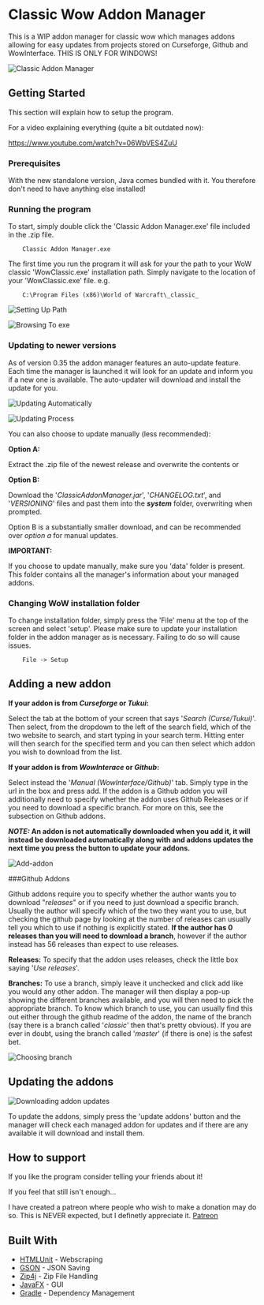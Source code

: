 # Classic Wow Addon Manager

This is a WIP addon manager for classic wow which manages addons allowing  for easy updates from projects stored on Curseforge, Github and WowInterface. THIS IS ONLY FOR WINDOWS!

![Classic Addon Manager](https://user-images.githubusercontent.com/18148143/63517528-6d361700-c4ef-11e9-838f-cb330e925700.png)

## Getting Started

This section will explain how to setup the program.

For a video explaining everything (quite a bit outdated now):

https://www.youtube.com/watch?v=06WbVES4ZuU

### Prerequisites

With the new standalone version, Java comes bundled with it. You therefore don't need to have anything else installed!

### Running the program

To start, simply double click the 'Classic Addon Manager.exe' file included in the .zip file.

```
    Classic Addon Manager.exe
```

The first time you run the program it will ask for your the path to your WoW classic 'WowClassic.exe' installation path. 
Simply navigate to the location of your 'WowClassic.exe' file. e.g.
```
    C:\Program Files (x86)\World of Warcraft\_classic_
```

![Setting Up Path](https://user-images.githubusercontent.com/18148143/63517516-6a3b2680-c4ef-11e9-92f6-3e6cca0081d3.png)

![Browsing To exe](https://user-images.githubusercontent.com/18148143/63517513-69a29000-c4ef-11e9-8e21-6b627a42ba73.png)

### Updating to newer versions

As of version 0.35 the addon manager features an auto-update feature.
Each time the manager is launched it will look for an update and inform
you if a new one is available. The auto-updater will download and install the update for you.

![Updating Automatically](https://user-images.githubusercontent.com/18148143/63517508-6909f980-c4ef-11e9-9f97-40cbfb9bb9ad.png)

![Updating Process](https://user-images.githubusercontent.com/18148143/63517512-69a29000-c4ef-11e9-9b68-ef97a0d043a0.png)


You can also choose to update manually (less recommended):  

**Option A:**
 
 Extract the .zip file of the newest release and overwrite the contents or
  
**Option B:**

Download the '*ClassicAddonManager.jar*', '*CHANGELOG.txt*', and '*VERSIONING*' files and past them into the ***system*** folder, overwriting when prompted.


Option B is a substantially smaller download, and can be recommended over *option a* for manual updates.

**IMPORTANT:**

If you choose to update manually, make sure you 'data' folder is present. This folder contains all the manager's information about your managed addons.

### Changing WoW installation folder

To change installation folder, simply press the 'File' menu at the top of the screen and select 'setup'. Please make sure to update your installation folder in the addon manager as is necessary. Failing to do so will cause issues.

```
    File -> Setup
```

## Adding a new addon

**If your addon is from *Curseforge* or *Tukui*:**

Select the tab at the bottom of your screen that says '*Search (Curse/Tukui)*'.
Then select, from the dropdown to the left of the search field, which of the two website to search, and start typing in your search term.
Hitting enter will then search for the specified term and you can then select which addon you wish to download from the list.

**If your addon is from *WowInterace* or *Github*:**

Select instead the '*Manual (WowInterface/Github)*' tab.
Simply type in the url in the box and press add. 
If the addon is a Github addon you will additionally need to specify whether the addon uses Github Releases or if you need to download a specific branch.
For more on this, see the subsection on Github addons.

***NOTE:* An addon is not automatically downloaded when you add it, it will instead be downloaded automatically along with and addons updates the next time you press the button to update your addons.**

![Add-addon](https://user-images.githubusercontent.com/18148143/63619055-f5024b00-c5ed-11e9-9073-c59830562141.png)

###Github Addons

Github addons require you to specify whether the author wants you to download "*releases*" or if you need to just download a specific branch.
Usually the author will specify which of the two they want you to use, but checking the github page by looking at the number of releases can usually tell you which to use if nothing is explicitly stated.
**If the author has 0 releases than you will need to download a branch**, however if the author instead has 56 releases than expect to use releases.

**Releases:**
To specify that the addon uses releases, check the little box saying '*Use releases*'.

**Branches:**
To use a branch, simply leave it unchecked and click add like you would any other addon. 
The manager will then display a pop-up showing the different branches available, and you will then need to pick the appropriate branch.
To know which branch to use, you can usually find this out either through the github readme of the addon, the name of the branch (say there is a branch called '*classic*' then that's pretty obvious).
If you are ever in doubt, using the branch called '*master*' (if there is one) is the safest bet.

![Choosing branch](https://user-images.githubusercontent.com/18148143/63619058-f764a500-c5ed-11e9-977f-ce1429ef0ead.png)


## Updating the addons

![Downloading addon updates](https://user-images.githubusercontent.com/18148143/63517510-6909f980-c4ef-11e9-9ec3-c31f54327cb9.png)

To update the addons, simply press the 'update addons' button and the manager will check each managed addon for updates and if there are any available it will download and install them.


## How to support

If you like the program consider telling your friends about it!


If you feel that still isn't enough...

I have created a patreon where people who wish to make a donation may do so. This is NEVER expected, but I definetly appreciate it. [Patreon](https://www.patreon.com/ClassicAddonManager)

## Built With

* [HTMLUnit](http://htmlunit.sourceforge.net/) - Webscraping
* [GSON](https://github.com/google/gson) - JSON Saving
* [Zip4j](https://github.com/srikanth-lingala/zip4j) - Zip File Handling
* [JavaFX](https://openjfx.io/) - GUI
* [Gradle](https://gradle.org/) - Dependency Management
